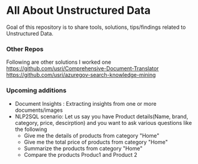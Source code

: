 # All About Unstructured Data

Goal of this repository is to share tools, solutions, tips/findings related to Unstructured Data.
### Other Repos
Following are other solutions I worked one
https://github.com/usri/Comprehensive-Document-Translator
https://github.com/usri/azuregov-search-knowledge-mining

### Upcoming additions
- Document Insights : Extracting insights from one or more documents/images
- NLP2SQL scenario: Let us say you have Product details(Name, brand, category, price, descirption) and you want to ask various questions like the following
  - Give me the details of products from category "Home"
  - Give me the total price of products from category "Home" 
  - Summarize the products from category "Home"
  - Compare the products Produc1 and Product 2



